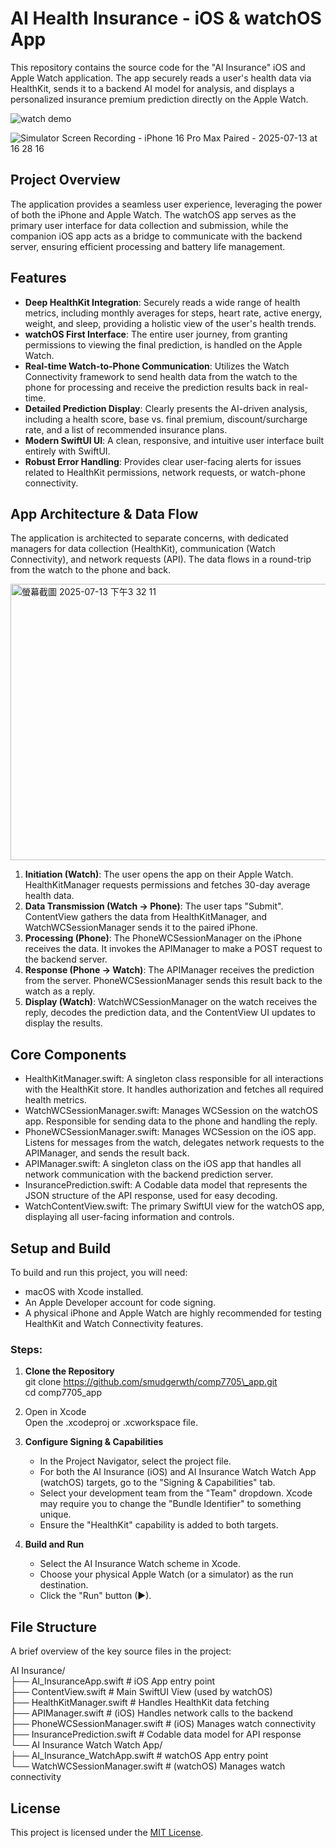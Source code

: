 # **AI Health Insurance \- iOS & watchOS App**

This repository contains the source code for the "AI Insurance" iOS and Apple Watch application. The app securely reads a user's health data via HealthKit, sends it to a backend AI model for analysis, and displays a personalized insurance premium prediction directly on the Apple Watch.

![watch demo](https://github.com/user-attachments/assets/326a1e83-e803-4de7-ba66-c16387360069) 

 ![Simulator Screen Recording - iPhone 16 Pro Max Paired - 2025-07-13 at 16 28 16](https://github.com/user-attachments/assets/d59663e6-7f91-4bb8-92d2-9275b24518db)


## **Project Overview**

The application provides a seamless user experience, leveraging the power of both the iPhone and Apple Watch. The watchOS app serves as the primary user interface for data collection and submission, while the companion iOS app acts as a bridge to communicate with the backend server, ensuring efficient processing and battery life management.

## **Features**

* **Deep HealthKit Integration**: Securely reads a wide range of health metrics, including monthly averages for steps, heart rate, active energy, weight, and sleep, providing a holistic view of the user's health trends.  
* **watchOS First Interface**: The entire user journey, from granting permissions to viewing the final prediction, is handled on the Apple Watch.  
* **Real-time Watch-to-Phone Communication**: Utilizes the Watch Connectivity framework to send health data from the watch to the phone for processing and receive the prediction results back in real-time.  
* **Detailed Prediction Display**: Clearly presents the AI-driven analysis, including a health score, base vs. final premium, discount/surcharge rate, and a list of recommended insurance plans.  
* **Modern SwiftUI UI**: A clean, responsive, and intuitive user interface built entirely with SwiftUI.  
* **Robust Error Handling**: Provides clear user-facing alerts for issues related to HealthKit permissions, network requests, or watch-phone connectivity.

## **App Architecture & Data Flow**

The application is architected to separate concerns, with dedicated managers for data collection (HealthKit), communication (Watch Connectivity), and network requests (API). The data flows in a round-trip from the watch to the phone and back.

<img width="907" height="442" alt="螢幕截圖 2025-07-13 下午3 32 11" src="https://github.com/user-attachments/assets/27f54a81-ec0f-47ee-90a3-2e7f6e8e0050" />


1. **Initiation (Watch)**: The user opens the app on their Apple Watch. HealthKitManager requests permissions and fetches 30-day average health data.  
2. **Data Transmission (Watch \-\> Phone)**: The user taps "Submit". ContentView gathers the data from HealthKitManager, and WatchWCSessionManager sends it to the paired iPhone.  
3. **Processing (Phone)**: The PhoneWCSessionManager on the iPhone receives the data. It invokes the APIManager to make a POST request to the backend server.  
4. **Response (Phone \-\> Watch)**: The APIManager receives the prediction from the server. PhoneWCSessionManager sends this result back to the watch as a reply.  
5. **Display (Watch)**: WatchWCSessionManager on the watch receives the reply, decodes the prediction data, and the ContentView UI updates to display the results.

## **Core Components**

* HealthKitManager.swift: A singleton class responsible for all interactions with the HealthKit store. It handles authorization and fetches all required health metrics.  
* WatchWCSessionManager.swift: Manages WCSession on the watchOS app. Responsible for sending data to the phone and handling the reply.  
* PhoneWCSessionManager.swift: Manages WCSession on the iOS app. Listens for messages from the watch, delegates network requests to the APIManager, and sends the result back.  
* APIManager.swift: A singleton class on the iOS app that handles all network communication with the backend prediction server.  
* InsurancePrediction.swift: A Codable data model that represents the JSON structure of the API response, used for easy decoding.  
* WatchContentView.swift: The primary SwiftUI view for the watchOS app, displaying all user-facing information and controls.


## **Setup and Build**

To build and run this project, you will need:

* macOS with Xcode installed.  
* An Apple Developer account for code signing.  
* A physical iPhone and Apple Watch are highly recommended for testing HealthKit and Watch Connectivity features.

### **Steps:**

1. **Clone the Repository**  
   git clone https://github.com/smudgerwth/comp7705\_app.git  
   cd comp7705\_app

2. Open in Xcode  
   Open the .xcodeproj or .xcworkspace file.

3. **Configure Signing & Capabilities**  
   * In the Project Navigator, select the project file.  
   * For both the AI Insurance (iOS) and AI Insurance Watch Watch App (watchOS) targets, go to the "Signing & Capabilities" tab.  
   * Select your development team from the "Team" dropdown. Xcode may require you to change the "Bundle Identifier" to something unique.  
   * Ensure the "HealthKit" capability is added to both targets.

4. **Build and Run**  
   * Select the AI Insurance Watch scheme in Xcode.  
   * Choose your physical Apple Watch (or a simulator) as the run destination.  
   * Click the "Run" button (▶).

## **File Structure**

A brief overview of the key source files in the project:

AI Insurance/  
├── AI\_InsuranceApp.swift           \# iOS App entry point  
├── ContentView.swift               \# Main SwiftUI View (used by watchOS)  
├── HealthKitManager.swift          \# Handles HealthKit data fetching  
├── APIManager.swift                \# (iOS) Handles network calls to the backend  
├── PhoneWCSessionManager.swift     \# (iOS) Manages watch connectivity  
├── InsurancePrediction.swift       \# Codable data model for API response  
└── AI Insurance Watch Watch App/  
    ├── AI\_Insurance\_WatchApp.swift \# watchOS App entry point  
    └── WatchWCSessionManager.swift \# (watchOS) Manages watch connectivity  


## **License**

This project is licensed under the [MIT License](https://www.google.com/search?q=LICENSE).
